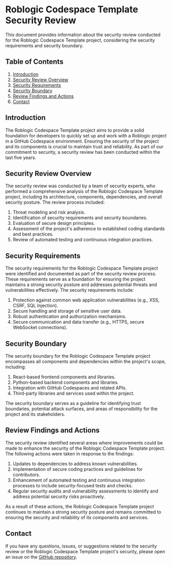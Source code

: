 # Roblogic Codespace Template Security Review

This document provides information about the security review conducted for the Roblogic Codespace Template project, considering the security requirements and security boundary.

## Table of Contents

1. [Introduction](#introduction)
2. [Security Review Overview](#security-review-overview)
3. [Security Requirements](#security-requirements)
4. [Security Boundary](#security-boundary)
5. [Review Findings and Actions](#review-findings-and-actions)
6. [Contact](#contact)

## Introduction

The Roblogic Codespace Template project aims to provide a solid foundation for developers to quickly set up and work with a Roblogic project in a GitHub Codespace environment. Ensuring the security of the project and its components is crucial to maintain trust and reliability. As part of our commitment to security, a security review has been conducted within the last five years.

## Security Review Overview

The security review was conducted by a team of security experts, who performed a comprehensive analysis of the Roblogic Codespace Template project, including its architecture, components, dependencies, and overall security posture. The review process included:

1. Threat modeling and risk analysis.
2. Identification of security requirements and security boundaries.
3. Evaluation of secure design principles.
4. Assessment of the project's adherence to established coding standards and best practices.
5. Review of automated testing and continuous integration practices.

## Security Requirements

The security requirements for the Roblogic Codespace Template project were identified and documented as part of the security review process. These requirements serve as a foundation for ensuring the project maintains a strong security posture and addresses potential threats and vulnerabilities effectively. The security requirements include:

1. Protection against common web application vulnerabilities (e.g., XSS, CSRF, SQL Injection).
2. Secure handling and storage of sensitive user data.
3. Robust authentication and authorization mechanisms.
4. Secure communication and data transfer (e.g., HTTPS, secure WebSocket connections).

## Security Boundary

The security boundary for the Roblogic Codespace Template project encompasses all components and dependencies within the project's scope, including:

1. React-based frontend components and libraries.
2. Python-based backend components and libraries.
3. Integration with GitHub Codespaces and related APIs.
4. Third-party libraries and services used within the project.

The security boundary serves as a guideline for identifying trust boundaries, potential attack surfaces, and areas of responsibility for the project and its stakeholders.

## Review Findings and Actions

The security review identified several areas where improvements could be made to enhance the security of the Roblogic Codespace Template project. The following actions were taken in response to the findings:

1. Updates to dependencies to address known vulnerabilities.
2. Implementation of secure coding practices and guidelines for contributors.
3. Enhancement of automated testing and continuous integration processes to include security-focused tests and checks.
4. Regular security audits and vulnerability assessments to identify and address potential security risks proactively.

As a result of these actions, the Roblogic Codespace Template project continues to maintain a strong security posture and remains committed to ensuring the security and reliability of its components and services.

## Contact

If you have any questions, issues, or suggestions related to the security review or the Roblogic Codespace Template project's security, please open an issue on the [GitHub repository](https://github.com/genome21/roblogic-codespace-template/issues).
